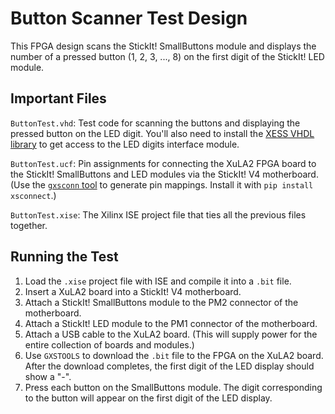 Button Scanner Test Design
======================================================

This FPGA design scans the StickIt! SmallButtons module and displays
the number of a pressed button (1, 2, 3, ..., 8)
on the first digit of the StickIt! LED module.


Important Files
-----------------------------------------------------

`ButtonTest.vhd`: Test code for scanning the buttons and displaying the
    pressed button on the LED digit. You'll also need to install the
    [XESS VHDL library](https://github.com/xesscorp/VHDL_Lib) to get access
    to the LED digits interface module.

`ButtonTest.ucf`: Pin assignments for connecting the XuLA2 FPGA
	board to the StickIt! SmallButtons and LED modules via the StickIt! V4 motherboard.
    (Use the [`gxsconn` tool](https://xesscorp.github.com/xsconnect) to generate pin mappings. Install it with
    `pip install xsconnect`.)

`ButtonTest.xise`: The Xilinx ISE project file that ties all the previous files together.

	
Running the Test
-----------------------------------------------------

1. Load the `.xise` project file with ISE and compile it into a `.bit` file.
2. Insert a XuLA2 board into a StickIt! V4 motherboard.
3. Attach a StickIt! SmallButtons module to the PM2 connector of the motherboard.
4. Attach a StickIt! LED module to the PM1 connector of the motherboard.
5. Attach a USB cable to the XuLA2 board. (This will supply power for the
   entire collection of boards and modules.)
6. Use `GXSTOOLS` to download the `.bit` file to the FPGA on the XuLA2 board.
   After the download completes, the first digit of the LED display should show a "-".
7. Press each button on the SmallButtons module. The digit corresponding to the
   button will appear on the first digit of the LED display.
